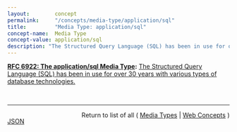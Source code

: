 ```yaml
---
layout:        concept
permalink:     "/concepts/media-type/application/sql"
title:         "Media Type: application/sql"
concept-name:  Media Type
concept-value: application/sql
description: "The Structured Query Language (SQL) has been in use for over 30 years with various types of database technologies."
---
```


**[RFC 6922: The application/sql Media Type](/specs/IETF/RFC/6922 "This document registers the application/sql media type to be used for the Structured Query Language (SQL)."):** [The Structured Query Language (SQL) has been in use for over 30 years with various types of database technologies.](http://tools.ietf.org/html/rfc6922#section-3 "Read documentation for Media Type &#34;application/sql&#34;")

<br/>
<hr/>

<p style="float : left"><a href="./application/sql.json" title="JSON representing this particular Web Concept value">JSON</a></p>
<p style="text-align: right">Return to list of all ( <a href="../media-types">Media Types</a> | <a href="../">Web Concepts</a> )</p>
